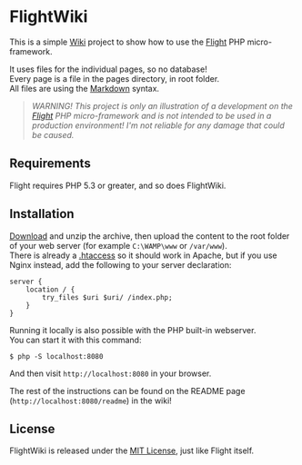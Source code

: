 # FlightWiki

This is a simple [Wiki](http://en.wikipedia.org/wiki/Wiki) project to show how to use the [Flight](https://flightphp.com) PHP micro-framework.

It uses files for the individual pages, so no database!  
Every page is a file in the pages directory, in root folder.  
All files are using the [Markdown](http://en.wikipedia.org/wiki/Markdown) syntax.

> _WARNING! This project is only an illustration of a development on the [Flight](https://flightphp.com) PHP micro-framework and is not intended to be used in a production environment! I'm not reliable for any damage that could be caused._

## Requirements

Flight requires PHP 5.3 or greater, and so does FlightWiki.

## Installation

[Download](https://github.com/Skayo/FlightWiki/archive/master.zip) and unzip the archive, then upload the content to the root folder of your web server (for example `C:\WAMP\www` or `/var/www`).  
There is already a [.htaccess](https://github.com/Skayo/FlightWiki/blob/master/.htaccess) so it should work in Apache, but if you use Nginx instead, add the following to your server declaration:
```
server {
    location / {
        try_files $uri $uri/ /index.php;
    }
}
```


Running it locally is also possible with the PHP built-in webserver.  
You can start it with this command:
```
$ php -S localhost:8080
```
And then visit `http://localhost:8080` in your browser.


The rest of the instructions can be found on the README page (`http://localhost:8080/readme`) in the wiki!

## License

FlightWiki is released under the [MIT License](https://github.com/Skayo/FlightWiki/blob/master/LICENSE.md), just like Flight itself.